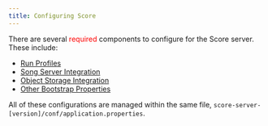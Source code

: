 ```yaml
---
title: Configuring Score
---
```


There are several <span style="color:red"> required</span> components to configure for the Score server.  These include:

- [Run Profiles](/documentation/score/installation/configuration/profiles) 
- [Song Server Integration](/documentation/score/installation/configuration/song) 
- [Object Storage Integration](/documentation/score/installation/configuration/object-storage)
- [Other Bootstrap Properties](/documentation/score/installation/configuration/bootstrap)

All of these configurations are managed within the same file, `score-server-[version]/conf/application.properties`.